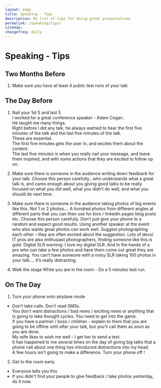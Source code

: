 ```yaml
---
layout: page
title: Speaking - Tips
description: My list of tips for doing great presentations
permalink: /speaking/tips/
sitemap:
changefreq: daily
---
```


<div class="apis-masthead">
  <div class="container">
    <h1>Speaking - Tips </h1>      
  </div>
</div>

## Two Months Before
1. Make sure you have at least 4 public test runs of your talk

## The Day Before
1. Nail your 1st 5 and last 5  
I worked for a great conference speaker - Adam Cogan.  
He taught me many things.  
Right before I did any talk, he always watned to hear the first five minutes of the talk and the last five minutes of the talk.  
These are essential.  
The first five minutes gets the user in, and excites them about the content.  
The last five minutes is when you really nail your message, and leave them inspired, and with some actions that they are excited to follow up on.  


1. 	Make sure there is someone in the audience writing down feedback for your talk. 
Choose this person carefully.. who understands what a great talk is, and cares enough about you giving good talks to be really focused on what you did well, what you didn’t do well, and what you should do next time.

2. 	Make sure there is someone in the audience taking photos of big events like this. Not 1 or 2 photos…. A hundred photos from different angles at different parts that you can then use for bios / linkedin pages blog posts etc.
Choose this person carefully. Don’t just give your phone to a random and expect good results. Using another speaker at the event who also wants great photos can work well. Suggest photographing each other – they are often excited about the suggestion. Lots of devs/ IT pros are also enthusiast photographers, finding someone like this is gold.
Digital SLR warning: I love my digital SLR. And in the hands of a pro who can take a few photos and have them come out great they are amazing. You can’t have someone with a noisy SLR taking 100 photos in your talk…. It’s really distracting. 
3. Walk the stage
While you are in the room - Do a 5 minutes test run.

## On The Day
1. Turn your phone onto airplane mode 
- Don't take calls. Don't read SMSs.  
  You don't want distractions / bad news / exciting news or anything that is going to take thought cycles. You need to get into the game.  
  If you have a partner / boss / children - explain to them that you are going to be offline until after your talk, but you'll call them as soon as you are done.  
  My wife likes to wish me well - I get her to send a text.  
  It has happened to me several times on the day of giving big talks that a phone call about one thing has introduced distractions into my head.  
  A few hours isn't going to make a difference. Turn your phone off !
  
2. Get to the room early.   
- Everyone tells you this
- If you didn't find your people  to give feedback / take photos yesterday, do it now. 
